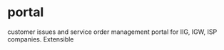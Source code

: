 portal
======

customer issues and service order management portal for IIG, IGW, ISP companies. Extensible
